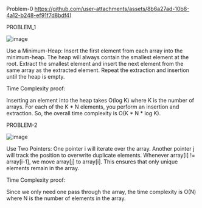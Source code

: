 Problem-0
https://github.com/user-attachments/assets/8b6a27ad-10b8-4a12-b248-ef91f7d8bdf4)

PROBLEM_1 

![image](https://github.com/user-attachments/assets/d912a347-965d-4064-8275-08c6d8f9384f)


Use a Minimum-Heap:
Insert the first element from each array into the minimum-heap.
The heap will always contain the smallest element at the root.
Extract the smallest element and insert the next element from the same array as the extracted element.
Repeat the extraction and insertion until the heap is empty.

Time Complexity proof:


Inserting an element into the heap takes O(log K) where K is the number of arrays.
For each of the K * N elements, you perform an insertion and extraction.
So, the overall time complexity is O(K * N * log K).

PROBLEM-2

![image](https://github.com/user-attachments/assets/998139ec-4a85-4c4e-9748-cca9b3afc198)


Use Two Pointers:
One pointer i will iterate over the array.
Another pointer j will track the position to overwrite duplicate elements.
Whenever array[i] != array[i-1], we move array[j] to array[i].
This ensures that only unique elements remain in the array.


Time Complexity proof:


Since we only need one pass through the array, the time complexity is O(N) where N is the number of elements in the array.
